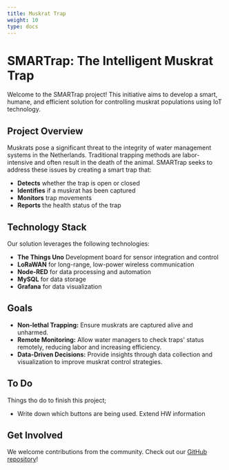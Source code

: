 ```yaml
---
title: Muskrat Trap
weight: 10
type: docs
---
```


# SMARTrap: The Intelligent Muskrat Trap

Welcome to the SMARTrap project! This initiative aims to develop a smart, humane, and efficient solution for controlling muskrat populations using IoT technology.

## Project Overview

Muskrats pose a significant threat to the integrity of water management systems in the Netherlands. Traditional trapping methods are labor-intensive and often result in the death of the animal. SMARTrap seeks to address these issues by creating a smart trap that:
- **Detects** whether the trap is open or closed
- **Identifies** if a muskrat has been captured
- **Monitors** trap movements
- **Reports** the health status of the trap

## Technology Stack

Our solution leverages the following technologies:
- **The Things Uno** Development board for sensor integration and control
- **LoRaWAN** for long-range, low-power wireless communication
- **Node-RED** for data processing and automation
- **MySQL** for data storage
- **Grafana** for data visualization

## Goals

- **Non-lethal Trapping:** Ensure muskrats are captured alive and unharmed.
- **Remote Monitoring:** Allow water managers to check traps' status remotely, reducing labor and increasing efficiency.
- **Data-Driven Decisions:** Provide insights through data collection and visualization to improve muskrat control strategies.

## To Do
Things tho do to finish this project;
- Write down which buttons are being used. Extend HW information


## Get Involved

We welcome contributions from the community. Check out our [GitHub repository](https://github.com/jjgroenendijk/muskrattrap)!